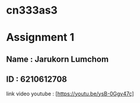 # cn333as3
# Assignment 1

## Name : Jarukorn Lumchom
## ID : 6210612708

link video youtube : [https://youtu.be/ysB-0Ggv47c]
